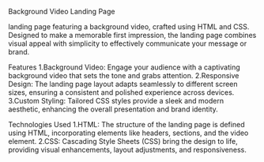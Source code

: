 Background Video Landing Page

landing page featuring a background video, crafted using HTML and CSS. Designed to make a memorable first impression, the landing page combines visual appeal with simplicity to effectively communicate your message or brand.

Features
1.Background Video: Engage your audience with a captivating background video that sets the tone and grabs attention.
2.Responsive Design: The landing page layout adapts seamlessly to different screen sizes, ensuring a consistent and polished experience across devices.
3.Custom Styling: Tailored CSS styles provide a sleek and modern aesthetic, enhancing the overall presentation and brand identity.

Technologies Used
1.HTML: The structure of the landing page is defined using HTML, incorporating elements like headers, sections, and the video element.
2.CSS: Cascading Style Sheets (CSS) bring the design to life, providing visual enhancements, layout adjustments, and responsiveness.
